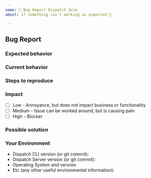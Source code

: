 ```yaml
---
name: 🐛 Bug Report Dispatch Solo
about: If something isn't working as expected 🤔.

---
```


## Bug Report


### Expected behavior
<!--- What did you expect to happen --->

### Current behavior
<!--- what actually happened --->

### Steps to reproduce
<!--- How can we reproduce the issue --->

### Impact
<!--- How much does this issue impact you or your business --->
- [ ] Low - Annoyance, but does not impact business or functionality
- [ ] Medium - Issue can be worked around, but is causing pain
- [ ] High - Blocker

### Possible solution
<!--- Only if you have an idea how to fix it --->

### Your Environment
<!--- Include as many relevant details about the environment you experienced the bug in -->
* Dispatch CLI version (or git commit):
* Dispatch Server version (or git commit):
* Operating System and version:
* Etc (any other useful environmental information):


